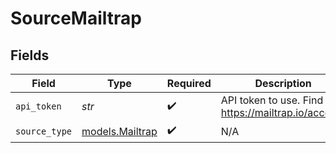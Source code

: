 # SourceMailtrap


## Fields

| Field                                                    | Type                                                     | Required                                                 | Description                                              |
| -------------------------------------------------------- | -------------------------------------------------------- | -------------------------------------------------------- | -------------------------------------------------------- |
| `api_token`                                              | *str*                                                    | :heavy_check_mark:                                       | API token to use. Find it at https://mailtrap.io/account |
| `source_type`                                            | [models.Mailtrap](../models/mailtrap.md)                 | :heavy_check_mark:                                       | N/A                                                      |